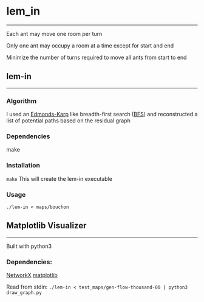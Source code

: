 # lem_in
_________________ 

Each ant may move one room per turn

Only one ant may occupy a room at a time except for start and end

Minimize the number of turns required to move all ants from start to end

## lem-in
_________________ 
### Algorithm
I used an [Edmonds-Karp](https://en.wikipedia.org/wiki/Edmonds%E2%80%93Karp_algorithm) like breadth-first search ([BFS](https://www.hackerearth.com/practice/algorithms/graphs/breadth-first-search/tutorial/#:~:text=BFS%20is%20a%20traversing%20algorithm,the%20next%2Dlevel%20neighbour%20nodes.)) and reconstructed a list of potential paths based on the residual graph

### Dependencies
make

### Installation
`make`
This will create the lem-in executable

### Usage
`./lem-in < maps/bouchon`

## Matplotlib Visualizer
_________________ 

Built with python3

### Dependencies:
[NetworkX](https://networkx.org/)
[matplotlib](https://matplotlib.org/)

Read from stdin:
`./lem-in < test_maps/gen-flow-thousand-00 | python3 draw_graph.py`
